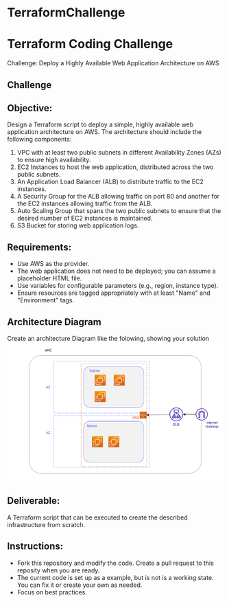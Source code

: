 # TerraformChallenge

# Terraform Coding Challenge

Challenge: Deploy a Highly Available Web Application Architecture on AWS

## Challenge

## Objective:

Design a Terraform script to deploy a simple, highly available web application architecture on AWS. The architecture should include the following components:

1. VPC with at least two public subnets in different Availability Zones (AZs) to ensure high availability.
2. EC2 Instances to host the web application, distributed across the two public subnets.
3. An Application Load Balancer (ALB) to distribute traffic to the EC2 instances.
4. A Security Group for the ALB allowing traffic on port 80 and another for the EC2 instances allowing traffic from the ALB.
5. Auto Scaling Group that spans the two public subnets to ensure that the desired number of EC2 instances is maintained.
6. S3 Bucket for storing web application logs.

## Requirements:

- Use AWS as the provider.
- The web application does not need to be deployed; you can assume a placeholder HTML file.
- Use variables for configurable parameters (e.g., region, instance type).
- Ensure resources are tagged appropriately with at least "Name" and "Environment" tags.

## Architecture Diagram
Create an architecture Diagram like the folowing, showing your solution
![Example Diagram](diagram.png)

## Deliverable:

A Terraform script that can be executed to create the described infrastructure from scratch.

## Instructions:
* Fork this repository and modify the code.  Create a pull request to this reposity when you are ready.
* The current code is set up as a example, but is not is a working state. You can fix it or create your own as needed.
* Focus on best practices.

